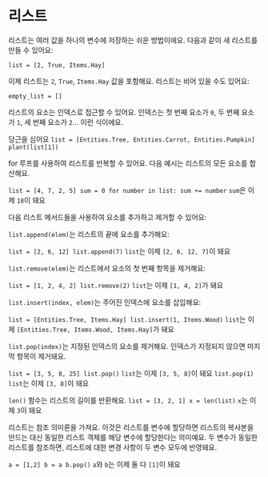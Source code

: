 # 리스트
리스트는 여러 값을 하나의 변수에 저장하는 쉬운 방법이에요.
다음과 같이 새 리스트를 만들 수 있어요:

`list = [2, True, Items.Hay]`

이제 리스트는 `2`, `True`, `Items.Hay` 값을 포함해요.
리스트는 비어 있을 수도 있어요:

`empty_list = []`

리스트의 요소는 인덱스로 접근할 수 있어요. 인덱스는 첫 번째 요소가 `0`, 두 번째 요소가 `1`, 세 번째 요소가 `2`... 이런 식이에요.

당근을 심어요
`list = [Entities.Tree, Entities.Carrot, Entities.Pumpkin]
plant(list[1])`

for 루프를 사용하여 리스트를 반복할 수 있어요. 다음 예시는 리스트의 모든 요소를 합산해요.

`list = [4, 7, 2, 5]
sum = 0
for number in list:
	sum += number`
`sum`은 이제 `18`이 돼요

다음 리스트 메서드들을 사용하여 요소를 추가하고 제거할 수 있어요:

`list.append(elem)`는 리스트의 끝에 요소를 추가해요:

`list = [2, 6, 12]
list.append(7)`
`list`는 이제 `[2, 6, 12, 7]`이 돼요

`list.remove(elem)`는 리스트에서 요소의 첫 번째 항목을 제거해요:

`list = [1, 2, 4, 2]
list.remove(2)`
`list`는 이제 `[1, 4, 2]`가 돼요

`list.insert(index, elem)`는 주어진 인덱스에 요소를 삽입해요:

`list = [Entities.Tree, Items.Hay]
list.insert(1, Items.Wood)`
`list`는 이제 `[Entities.Tree, Items.Wood, Items.Hay]`가 돼요

`list.pop(index)`는 지정된 인덱스의 요소를 제거해요.
인덱스가 지정되지 않으면 마지막 항목이 제거돼요.

`list = [3, 5, 8, 25]
list.pop()`
`list`는 이제 `[3, 5, 8]`이 돼요
`list.pop(1)`
`list`는 이제 `[3, 8]`이 돼요

`len()` 함수는 리스트의 길이를 반환해요.
`list = [3, 2, 1]
x = len(list)`
`x`는 이제 `3`이 돼요

리스트는 참조 의미론을 가져요. 이것은 리스트를 변수에 할당하면 리스트의 복사본을 만드는 대신 동일한 리스트 객체를 해당 변수에 할당한다는 의미예요.
두 변수가 동일한 리스트를 참조하면, 리스트에 대한 변경 사항이 두 변수 모두에 반영돼요.

`a = [1,2]
b = a
b.pop()`
`a`와 `b`는 이제 둘 다 `[1]`이 돼요
